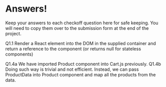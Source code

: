 # Answers!

Keep your answers to each checkoff question here for safe keeping. You will need to copy them over to the submission form at the end of the project.

Q1.1 Render a React element into the DOM in the supplied container and return a reference to the component (or returns null for stateless components)

Q1.4a We have imported Product component into Cart.js previously.
Q1.4b Doing such way is trivial and not efficient. Instead, we can pass ProductData into Product component and map all the products from the data.
